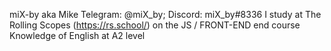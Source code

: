 miX-by aka Mike
Telegram: @miX_by; Discord: miX_by#8336
I study at The Rolling Scopes (https://rs.school/) on the JS / FRONT-END end course
Knowledge of English at A2 level